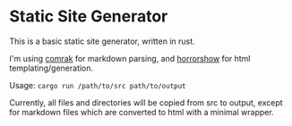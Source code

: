 # Static Site Generator
This is a basic static site generator, written in rust.

I'm using [comrak](https://github.com/kivikakk/comrak) for markdown parsing, and [horrorshow](https://github.com/Stebalien/horrorshow-rs) for html templating/generation.

Usage: `cargo run /path/to/src path/to/output`

Currently, all files and directories will be copied from src to output, except for markdown files which are converted to html with a minimal wrapper.
